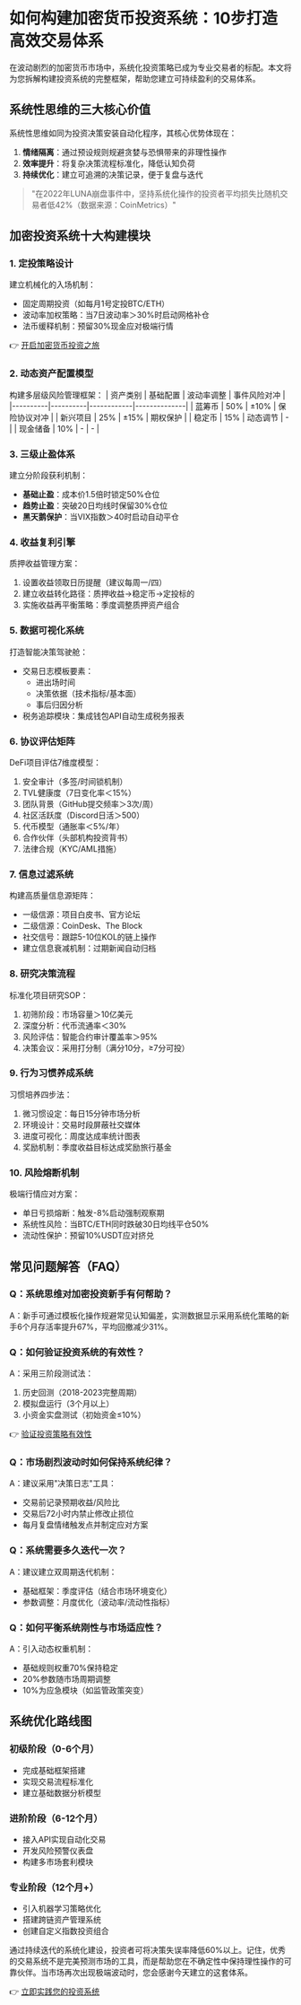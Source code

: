 # 如何构建加密货币投资系统：10步打造高效交易体系

在波动剧烈的加密货币市场中，系统化投资策略已成为专业交易者的标配。本文将为您拆解构建投资系统的完整框架，帮助您建立可持续盈利的交易体系。

## 系统性思维的三大核心价值
系统性思维如同为投资决策安装自动化程序，其核心优势体现在：
1. **情绪隔离**：通过预设规则规避贪婪与恐惧带来的非理性操作
2. **效率提升**：将复杂决策流程标准化，降低认知负荷
3. **持续优化**：建立可追溯的决策记录，便于复盘与迭代

> "在2022年LUNA崩盘事件中，坚持系统化操作的投资者平均损失比随机交易者低42%（数据来源：CoinMetrics）"

## 加密投资系统十大构建模块

### 1. 定投策略设计
建立机械化的入场机制：
- 固定周期投资（如每月1号定投BTC/ETH）
- 波动率加权策略：当7日波动率＞30%时启动网格补仓
- 法币缓释机制：预留30%现金应对极端行情

👉 [开启加密货币投资之旅](https://bit.ly/okx_welcome)

### 2. 动态资产配置模型
构建多层级风险管理框架：
| 资产类别 | 基础配置 | 波动率调整 | 事件风险对冲 |
|----------|----------|------------|--------------|
| 蓝筹币   | 50%      | ±10%       | 保险协议对冲 |
| 新兴项目 | 25%      | ±15%       | 期权保护     |
| 稳定币   | 15%      | 动态调节   | -            |
| 现金储备 | 10%      | -          | -            |

### 3. 三级止盈体系
建立分阶段获利机制：
- **基础止盈**：成本价1.5倍时锁定50%仓位
- **趋势止盈**：突破20日均线时保留30%仓位
- **黑天鹅保护**：当VIX指数＞40时启动自动平仓

### 4. 收益复利引擎
质押收益管理方案：
1. 设置收益领取日历提醒（建议每周一/四）
2. 建立收益转化路径：质押收益→稳定币→定投标的
3. 实施收益再平衡策略：季度调整质押资产组合

### 5. 数据可视化系统
打造智能决策驾驶舱：
- 交易日志模板要素：
  - 进出场时间
  - 决策依据（技术指标/基本面）
  - 事后归因分析
- 税务追踪模块：集成钱包API自动生成税务报表

### 6. 协议评估矩阵
DeFi项目评估7维度模型：
1. 安全审计（多签/时间锁机制）
2. TVL健康度（7日变化率＜15%）
3. 团队背景（GitHub提交频率＞3次/周）
4. 社区活跃度（Discord日活＞500）
5. 代币模型（通胀率＜5%/年）
6. 合作伙伴（头部机构投资背书）
7. 法律合规（KYC/AML措施）

### 7. 信息过滤系统
构建高质量信息源矩阵：
- 一级信源：项目白皮书、官方论坛
- 二级信源：CoinDesk、The Block
- 社交信号：跟踪5-10位KOL的链上操作
- 建立信息衰减机制：过期新闻自动归档

### 8. 研究决策流程
标准化项目研究SOP：
1. 初筛阶段：市场容量＞10亿美元
2. 深度分析：代币流通率＜30%
3. 风险评估：智能合约审计覆盖率＞95%
4. 决策会议：采用打分制（满分10分，≥7分可投）

### 9. 行为习惯养成系统
习惯培养四步法：
1. 微习惯设定：每日15分钟市场分析
2. 环境设计：交易时段屏蔽社交媒体
3. 进度可视化：周度达成率统计图表
4. 奖励机制：季度收益目标达成奖励旅行基金

### 10. 风险熔断机制
极端行情应对方案：
- 单日亏损熔断：触发-8%启动强制观察期
- 系统性风险：当BTC/ETH同时跌破30日均线平仓50%
- 流动性保护：预留10%USDT应对挤兑

## 常见问题解答（FAQ）

### Q：系统思维对加密投资新手有何帮助？
A：新手可通过模板化操作规避常见认知偏差，实测数据显示采用系统化策略的新手6个月存活率提升67%，平均回撤减少31%。

### Q：如何验证投资系统的有效性？
A：采用三阶段测试法：
1. 历史回测（2018-2023完整周期）
2. 模拟盘运行（3个月以上）
3. 小资金实盘测试（初始资金≤10%）

👉 [验证投资策略有效性](https://bit.ly/okx_welcome)

### Q：市场剧烈波动时如何保持系统纪律？
A：建议采用"决策日志"工具：
- 交易前记录预期收益/风险比
- 交易后72小时内禁止修改止损位
- 每月复盘情绪触发点并制定应对方案

### Q：系统需要多久迭代一次？
A：建议建立双周期迭代机制：
- 基础框架：季度评估（结合市场环境变化）
- 参数调整：月度优化（波动率/流动性指标）

### Q：如何平衡系统刚性与市场适应性？
A：引入动态权重机制：
- 基础规则权重70%保持稳定
- 20%参数随市场周期调整
- 10%为应急模块（如监管政策突变）

## 系统优化路线图

### 初级阶段（0-6个月）
- 完成基础框架搭建
- 实现交易流程标准化
- 建立基础数据分析模型

### 进阶阶段（6-12个月）
- 接入API实现自动化交易
- 开发风险预警仪表盘
- 构建多市场套利模块

### 专业阶段（12个月+）
- 引入机器学习策略优化
- 搭建跨链资产管理系统
- 创建自定义指数投资组合

通过持续迭代的系统化建设，投资者可将决策失误率降低60%以上。记住，优秀的交易系统不是完美预测市场的工具，而是帮助您在不确定性中保持理性操作的可靠伙伴。当市场再次出现极端波动时，您会感谢今天建立的这套体系。

👉 [立即实践您的投资系统](https://bit.ly/okx_welcome)